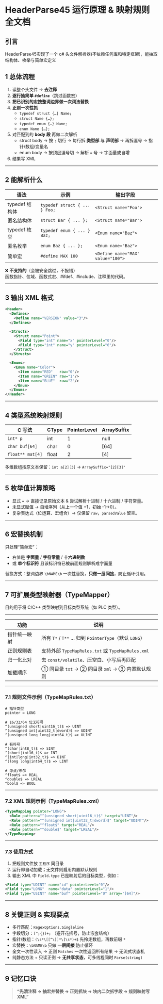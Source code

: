 ﻿# HeaderParse45 运行原理 & 映射规则全文档
## 引言
HeaderParse45实现了一个 c# 头文件解析器(不依赖任何库和特定框架)，能抽取结构体、枚举与简单宏定义

## 1 总体流程
1. 读整个头文件 → **去注释**  
2. **逐行抽简单 `#define`**（跳过函数宏）  
3. **把已识别的宏按整词边界做一次词法替换**  
4. **正则一次性抓**  
   - `typedef struct {…} Name;`  
   - `struct Name {…};`  
   - `typedef enum {…} Name;`  
   - `enum Name {…};`  
5. 对匹配到的 **body 段** 再做二次解析  
   - struct body → 按 `;` 切行 → 每行拆 **类型部** 与 **声明部** → 再拆逗号 → 指针/数组/变量名  
   - enum body → 按顶层逗号切 → 解析 `=` 号 → 字面量或自增  
6. 结果写 XML

---

## 2 能解析什么

| 语法          | 示例                          | 输出字段               |
|---------------|-------------------------------|------------------------|
| typedef 结构体 | `typedef struct { ... } Foo;` | `<Struct name="Foo">`  |
| 匿名结构体     | `struct Bar { ... };`         | `<Struct name="Bar">`  |
| typedef 枚举   | `typedef enum { ... } Baz;`   | `<Enum name="Baz">`    |
| 匿名枚举       | `enum Baz { ... };`           | `<Enum name="Baz">`    |
| 简单宏         | `#define MAX 100`             | `<Define name="MAX" value="100">` |

❌ **不支持的**（会被安全跳过，不报错）  
函数指针、位域、函数式宏、#ifdef、#include、注释里的代码。

---

## 3 输出 XML 格式

```xml
<Header>
  <Defines>
    <Define name="VERSION" value="3"/>
  </Defines>

  <Structs>
    <Struct name="Point">
      <Field type="int" name="x" pointerLevel="0"/>
      <Field type="int" name="y" pointerLevel="0"/>
    </Struct>
  </Structs>

  <Enums>
    <Enum name="Color">
      <Item name="RED"   raw="0"/>
      <Item name="GREEN" raw="1"/>
      <Item name="BLUE"  raw="2"/>
    </Enum>
  </Enums>
</Header>
```

---

## 4 类型系统映射规则

| C 写法            | CType | PointerLevel | ArraySuffix |
|-------------------|-------|--------------|-------------|
| `int* p`          | int   | 1            | null        |
| `char buf[64]`    | char  | 0            | [64]        |
| `float** mat[4]`  | float | 2            | [4]         |

多维数组按原文本保留：`int a[2][3]` → `ArraySuffix="[2][3]"`

---

## 5 枚举值计算策略

- 显式 `=` → 直接记录原始文本 & 尝试解析十进制 / 十六进制 / 字符常量。  
- 未显式赋值 → 自增序列（从上一个值 +1，初始 -1→0）。  
- 复杂表达式（位运算、宏组合）→ 仅保留 `raw`，`parsedValue` 留空。

---

## 6 宏替换机制

只处理“简单宏”：

- 右值是 **字面量** / **字符常量** / **十六进制数**  
- 或 **单个标识符** 且该标识符已被前面规则解析成字面量

替换方式：整词边界 `\bNAME\b` 一次性替换，**只做一层间接**，防止循环引用。

---

## 7 可扩展类型映射器（TypeMapper）

目的用于将 C/C++ 类型映射到目标类型系统（如 PLC 类型）。

---

| 功能 | 说明 |
|---|---|
| 指针统一映射 | 所有 `T*` / `T**` … 归到 `PointerType`（默认 `LONG`） |
| 正则规则表 | 支持外部 `TypeMapRules.txt` 或 `TypeMapRules.xml` |
| 归一化比对 | 去 `const/volatile`、压空白、小写后再匹配 |
| 加载顺序 | ① 同目录 `txt` → ② 同目录 `xml` → ③ 内置默认规则 |

---

### 7.1 规则文件示例（TypeMapRules.txt）

```
# 指针类型
pointer = LONG

# 16/32/64 位无符号
^(unsigned short|uint16_t)$ => UINT
^(unsigned int|uint32_t|dword)$ => UDINT
^(unsigned long long|uint64_t)$ => ULINT

# 有符号
^(char|int8_t)$ => SINT
^(short|int16_t)$ => INT
^(int|long|int32_t)$ => DINT
^(long long|int64_t)$ => LINT

# 浮点/布尔
^float$ => REAL
^double$ => LREAL
^bool$ => BOOL
```

---

### 7.2 XML 规则示例（TypeMapRules.xml）

```xml
<TypeMapping pointer="LONG">
  <Rule pattern="^(unsigned short|uint16_t)$" target="UINT"/>
  <Rule pattern="^(unsigned int|uint32_t|dword)$" target="UDINT"/>
  <Rule pattern="^float$" target="REAL"/>
  <Rule pattern="^double$" target="LREAL"/>
</TypeMapping>
```

---

### 7.3 使用方式

1. 把规则文件放 `主程序` 同目录  
2. 运行即自动加载；无文件则启用内置默认规则  
3. 输出 XML 中 `Field.type` 已是映射后的目标类型，例如：

```xml
<Field type="UDINT" name="id" pointerLevel="0"/>
<Field type="LONG"  name="data" pointerLevel="1"/>
<Field type="USINT" name="buf" pointerLevel="0" array="[64]"/>
```

---

## 8 关键正则 & 实现要点

- 多行匹配：`RegexOptions.Singleline`  
- 字段切分：`[^;{}]+;` （避开花括号，防止嵌套结构）  
- 指针/数组：`(\s*\[[^\]]*\]\s*)+$` 先拎走数组，再数前缀 `*`  
- 宏替换：`\bNAME\b` 只做 **一层间接** 防止循环  
- 全文一次性读入 → 正则 `Matches` 一次性返回所有结果 → 无流式状态机  
- 纯静态方法 + 只读正例 → **无共享状态**，可多线程同时 `Parse(string)`

---

## 9 记忆口诀

> **“先清注释 → 抽宏并替换 → 正则抓块 → 块内二次拆字段 → 规则映射写 XML”**